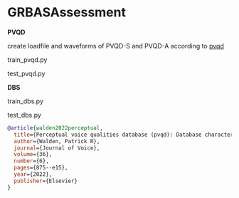# GRBASAssessment


**PVQD**

create loadfile and waveforms of PVQD-S and PVQD-A according to [pvqd](https://github.com/MydasTouch/PVQD)

train_pvqd.py

test_pvqd.py


**DBS**

train_dbs.py

test_dbs.py


```BibTex
@article{walden2022perceptual,
  title={Perceptual voice qualities database (pvqd): Database characteristics},
  author={Walden, Patrick R},
  journal={Journal of Voice},
  volume={36},
  number={6},
  pages={875--e15},
  year={2022},
  publisher={Elsevier}
}
```
